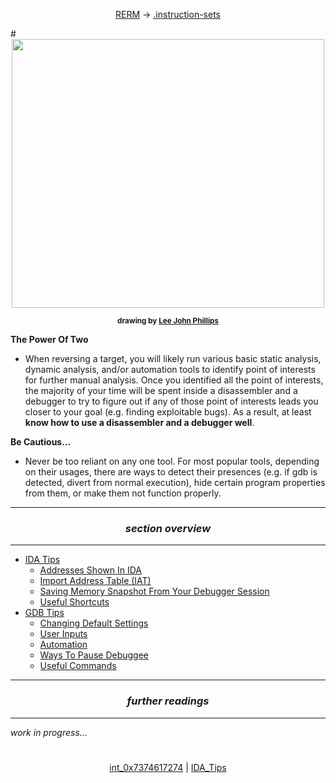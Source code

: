 <p align='center'><a href="/README.md#table-of-contents">RERM</a> ->  <a href="/contents/instruction-sets/instruction-sets.md">.instruction-sets</a></p>
#
<div align='center'> 
<img src="https://github.com/yellowbyte/reverse-engineering-reference-manual/blob/reorganize/images/tools/tools.jpg" width="500" height="430"> 
<p align='center'><sub><strong>drawing by <a href="http://www.leejohnphillips.com/">Lee John Phillips</a></strong></sub></p>
</div>

__The Power Of Two__
* When reversing a target, you will likely run various basic static analysis, dynamic analysis, and/or automation tools to identify point of interests for further manual analysis. Once you identified all the point of interests, the majority of your time will be spent inside a disassembler and a debugger to try to figure out if any of those point of interests leads you closer to your goal (e.g. finding exploitable bugs). As a result, at least __know how to use a disassembler and a debugger well__.

__Be Cautious...__
* Never be too reliant on any one tool. For most popular tools, depending on their usages, there are ways to detect their presences (e.g. if gdb is detected, divert from normal execution), hide certain program properties from them, or make them not function properly. 

---
### *<p align='center'> section overview </p>*
---
* [IDA Tips](IDA_Tips.md)
  * [Addresses Shown In IDA](IDA_Tips.md#-addresses-shown-in-ida-)
  * [Import Address Table (IAT)](IDA_Tips.md#-import-address-table-iat-)
  * [Saving Memory Snapshot From Your Debugger Session](IDA_Tips.md#-saving-memory-snapshot-from-your-debugger-session-)
  * [Useful Shortcuts](IDA_Tips.md#-useful-shortcuts-)
* [GDB Tips](GDB_Tips.md)
  * [Changing Default Settings](GDB_Tips.md#-changing-default-settings-)
  * [User Inputs](GDB_Tips.md#-user-inputs-)
  * [Automation](GDB_Tips.md#-automation-)
  * [Ways To Pause Debuggee](GDB_Tips.md#-ways-to-pause-debuggee-)
  * [Useful Commands](GDB_Tips.md#-useful-commands-)

---
### *<p align='center'> further readings </p>*
---
*work in progress...*

#
<p align='center'><a href="/contents/general-knowledge/int_0x7374617274.md">int_0x7374617274</a> | <a href="/contents/tools/IDA_Tips.md">IDA_Tips</a></p>
